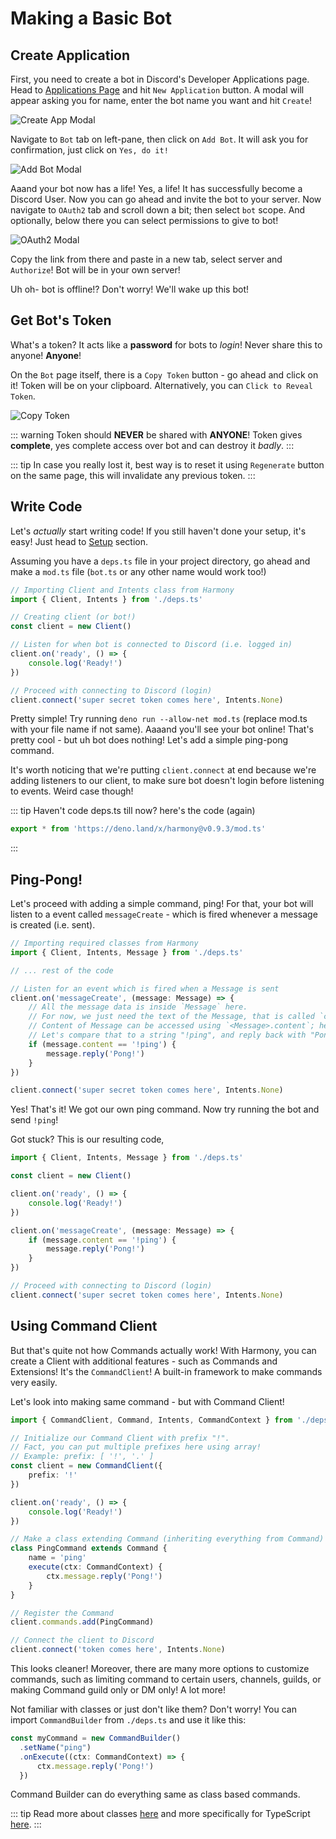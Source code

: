 # Making a Basic Bot

## Create Application

First, you need to create a bot in Discord's Developer Applications page. Head to [Applications Page](https://discord.com/developers/applications) and hit `New Application` button. A modal will appear asking you for name, enter the bot name you want and hit `Create`!

![Create App Modal](https://cdn.discordapp.com/attachments/454477785390514187/785084613122719764/unknown.png)

Navigate to `Bot` tab on left-pane, then click on `Add Bot`. It will ask you for confirmation, just click on `Yes, do it!`

![Add Bot Modal](https://cdn.discordapp.com/attachments/454477785390514187/785085429547925564/unknown.png)

Aaand your bot now has a life! Yes, a life! It has successfully become a Discord User.
Now you can go ahead and invite the bot to your server. Now navigate to `OAuth2` tab and scroll down a bit; then select `bot` scope. And optionally, below there you can select permissions to give to bot!

![OAuth2 Modal](https://cdn.discordapp.com/attachments/454477785390514187/785087861115453470/unknown.png)

Copy the link from there and paste in a new tab, select server and `Authorize`! Bot will be in your own server!

Uh oh- bot is offline!? Don't worry! We'll wake up this bot!

## Get Bot's Token

What's a token? It acts like a **password** for bots to *login*! Never share this to anyone! **Anyone**!

On the `Bot` page itself, there is a `Copy Token` button - go ahead and click on it! Token will be on your clipboard. Alternatively, you can `Click to Reveal Token`.

![Copy Token](https://cdn.discordapp.com/attachments/454477785390514187/785091642482360360/unknown.png)

::: warning
Token should **NEVER** be shared with **ANYONE**! Token gives **complete**, yes complete access over bot and can destroy it *badly*.
:::

::: tip
In case you really lost it, best way is to reset it using `Regenerate` button on the same page, this will invalidate any previous token.
:::

## Write Code

Let's *actually* start writing code! If you still haven't done your setup, it's easy! Just head to [Setup](../setup.md) section.

Assuming you have a `deps.ts` file in your project directory, go ahead and make a `mod.ts` file (`bot.ts` or any other name would work too!)

```ts
// Importing Client and Intents class from Harmony
import { Client, Intents } from './deps.ts'

// Creating client (or bot!)
const client = new Client()

// Listen for when bot is connected to Discord (i.e. logged in)
client.on('ready', () => {
    console.log('Ready!')
})

// Proceed with connecting to Discord (login)
client.connect('super secret token comes here', Intents.None)
```

Pretty simple! Try running `deno run --allow-net mod.ts` (replace mod.ts with your file name if not same). Aaaand you'll see your bot online! That's pretty cool - but uh bot does nothing! Let's add a simple ping-pong command.

It's worth noticing that we're putting `client.connect` at end because we're adding listeners to our client, to make sure bot doesn't login before listening to events. Weird case though!

::: tip
Haven't code deps.ts till now? here's the code (again)
```ts
export * from 'https://deno.land/x/harmony@v0.9.3/mod.ts'
```
:::

## Ping-Pong!

Let's proceed with adding a simple command, ping! For that, your bot will listen to a event called `messageCreate` - which is fired whenever a message is created (i.e. sent).

```ts
// Importing required classes from Harmony
import { Client, Intents, Message } from './deps.ts'

// ... rest of the code

// Listen for an event which is fired when a Message is sent
client.on('messageCreate', (message: Message) => {
    // All the message data is inside `Message` here.
    // For now, we just need the text of the Message, that is called `content`.
    // Content of Message can be accessed using `<Message>.content`; here message.content
    // Let's compare that to a string "!ping", and reply back with "Pong!"
    if (message.content == '!ping') {
        message.reply('Pong!')
    }
})

client.connect('super secret token comes here', Intents.None)
```

Yes! That's it! We got our own ping command. Now try running the bot and send `!ping`!

Got stuck? This is our resulting code,

```ts
import { Client, Intents, Message } from './deps.ts'

const client = new Client()

client.on('ready', () => {
    console.log('Ready!')
})

client.on('messageCreate', (message: Message) => {
    if (message.content == '!ping') {
        message.reply('Pong!')
    }
})

// Proceed with connecting to Discord (login)
client.connect('super secret token comes here', Intents.None)
```

## Using Command Client

But that's quite not how Commands actually work! With Harmony, you can create a Client with additional features - such as Commands and Extensions! It's the `CommandClient`! A built-in framework to make commands very easily.

Let's look into making same command - but with Command Client!

```ts
import { CommandClient, Command, Intents, CommandContext } from './deps.ts'

// Initialize our Command Client with prefix "!".
// Fact, you can put multiple prefixes here using array!
// Example: prefix: [ '!', '.' ]
const client = new CommandClient({
    prefix: '!'
})

client.on('ready', () => {
    console.log('Ready!')
})

// Make a class extending Command (inheriting everything from Command)
class PingCommand extends Command {
    name = 'ping'
    execute(ctx: CommandContext) {
        ctx.message.reply('Pong!')
    }
}

// Register the Command
client.commands.add(PingCommand)

// Connect the client to Discord
client.connect('token comes here', Intents.None)
```

This looks cleaner! Moreover, there are many more options to customize commands, such as limiting command to certain users, channels, guilds, or making Command guild only or DM only! A lot more!

Not familiar with classes or just don't like them? Don't worry! You can import `CommandBuilder` from `./deps.ts` and use it like this:

```ts
const myCommand = new CommandBuilder()
  .setName("ping")
  .onExecute((ctx: CommandContext) => {
      ctx.message.reply('Pong!')
  })
```

Command Builder can do everything same as class based commands.

::: tip
Read more about classes [here](https://developer.mozilla.org/en-US/docs/Web/JavaScript/Reference/Classes) and more specifically for TypeScript [here](https://www.typescriptlang.org/docs/handbook/classes.html).
:::
